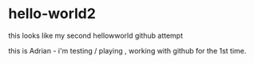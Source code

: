 # hello-world2
this looks like my second hellowworld  github attempt

this is Adrian - i'm testing / playing , working with github for the 1st time.
